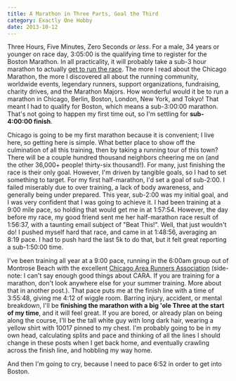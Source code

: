 ```yaml
---
title: A Marathon in Three Parts, Goal the Third
category: Exactly One Hobby
date: 2013-10-12
---
```


Three Hours, Five Minutes, Zero Seconds _or less_. For a male, 34 years or younger on race day, 3:05:00 is the qualifying time to register for the Boston Marathon. In all practicality, it will probably take a sub-3 hour marathon to actually [get to run the race](www.baa.org/races/boston-marathon/participant-information/qualifying.aspx). The more I read about the Chicago Marathon, the more I discovered all about the running community, worldwide events, legendary runners, support organizations, fundraising, charity drives, and the Marathon Majors. How wonderful would it be to run a marathon in Chicago, Berlin, Boston, London, New York, and Tokyo! That meant I had to qualify for Boston, which means a sub-3:00:00 marathon. That's not going to happen my first time out, so I'm settling for **sub-4:00:00 finish**.

Chicago is going to be my first marathon because it is convenient; I live here, so getting here is simple. What better place to show off the culmination of all this training, then by taking a running tour of this town? There will be a couple hundred thousand neighbors cheering me on (and the other 36,000+ people! thirty-six thousand!). For many, just finishing the race is their only goal. However, I'm driven by tangible goals, so I had to set something to target. For my first half-marathon, I'd set a goal of sub-2:00. I failed miserably due to over training, a lack of body awareness, and generally being under prepared. This year, sub-2:00 was my initial goal, and I was very confident that I was going to achieve it. I had been training at a 9:00 mile pace, so holding that would get me in at 1:57:54. However, the day before my race, my good friend sent me her half-marathon race result of 1:56:37, with a taunting email subject of "Beat This!". Well, that just wouldn't do! I pushed myself hard that race, and came in at 1:48:56, averaging an 8:19 pace. I had to push hard the last 5k to do that, but it felt great reporting a sub-1:50:00 time.

I've been training all year at a 9:00 pace, running in the 6:00am group out of Montrose Beach with the excellent [Chicago Area Runners Association](http://cararuns.org/) (side-note: I can't say enough good things about CARA. If you are training for a marathon, don't look anywhere else for your summer training. More about that in another post.). That pace puts me at the finish line with a time of 3:55:48, giving me 4:12 of wiggle room. Barring injury, accident, or mental breakdown, I'll be **finishing the marathon with a big 'ole Three at the start of my time**, and it will feel great. If you are bored, or already plan on being along the course, I'll be the tall white guy with long dark hair, wearing a yellow shirt with 10017 pinned to my chest. I'm probably going to be in my own head, calculating splits and pace and thinking of all the lines I should change in these posts when I get back home, and eventually crawling across the finish line, and hobbling my way home.

And then I'm going to cry, because I need to pace 6:52 in order to get into Boston.